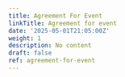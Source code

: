 ```yaml
---
title: Agreement For Event
linkTitle: Agreement for event
date: '2025-05-01T21:05:00Z'
weight: 1
description: No content
draft: false
ref: agreement-for-event
---
```


